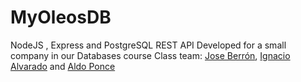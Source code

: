 # MyOleosDB
NodeJS , Express and PostgreSQL REST API Developed for a small company in our Databases course
Class team: [Jose Berrón](https://github.com/JoseBGspec), [Ignacio Alvarado](https://github.com/IgnacioAlvarado) and [Aldo Ponce](https://github.com/AldoPC)

